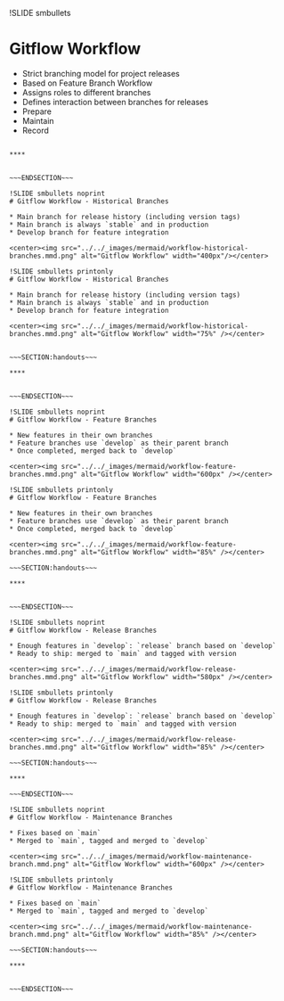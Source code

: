 !SLIDE smbullets
# Gitflow Workflow

* Strict branching model for project releases
* Based on Feature Branch Workflow
* Assigns roles to different branches
* Defines interaction between branches for releases
 * Prepare
 * Maintain
 * Record


~~~SECTION:handouts~~~

****


~~~ENDSECTION~~~

!SLIDE smbullets noprint
# Gitflow Workflow - Historical Branches

* Main branch for release history (including version tags)
* Main branch is always `stable` and in production
* Develop branch for feature integration

<center><img src="../../_images/mermaid/workflow-historical-branches.mmd.png" alt="Gitflow Workflow" width="400px"/></center>

!SLIDE smbullets printonly
# Gitflow Workflow - Historical Branches

* Main branch for release history (including version tags)
* Main branch is always `stable` and in production
* Develop branch for feature integration

<center><img src="../../_images/mermaid/workflow-historical-branches.mmd.png" alt="Gitflow Workflow" width="75%" /></center>


~~~SECTION:handouts~~~

****


~~~ENDSECTION~~~

!SLIDE smbullets noprint
# Gitflow Workflow - Feature Branches

* New features in their own branches
* Feature branches use `develop` as their parent branch
* Once completed, merged back to `develop`

<center><img src="../../_images/mermaid/workflow-feature-branches.mmd.png" alt="Gitflow Workflow" width="600px" /></center>

!SLIDE smbullets printonly
# Gitflow Workflow - Feature Branches

* New features in their own branches
* Feature branches use `develop` as their parent branch
* Once completed, merged back to `develop`

<center><img src="../../_images/mermaid/workflow-feature-branches.mmd.png" alt="Gitflow Workflow" width="85%" /></center>

~~~SECTION:handouts~~~

****


~~~ENDSECTION~~~

!SLIDE smbullets noprint
# Gitflow Workflow - Release Branches

* Enough features in `develop`: `release` branch based on `develop`
* Ready to ship: merged to `main` and tagged with version

<center><img src="../../_images/mermaid/workflow-release-branches.mmd.png" alt="Gitflow Workflow" width="580px" /></center>

!SLIDE smbullets printonly
# Gitflow Workflow - Release Branches

* Enough features in `develop`: `release` branch based on `develop`
* Ready to ship: merged to `main` and tagged with version

<center><img src="../../_images/mermaid/workflow-release-branches.mmd.png" alt="Gitflow Workflow" width="85%" /></center>

~~~SECTION:handouts~~~

****

~~~ENDSECTION~~~

!SLIDE smbullets noprint
# Gitflow Workflow - Maintenance Branches

* Fixes based on `main`
* Merged to `main`, tagged and merged to `develop`

<center><img src="../../_images/mermaid/workflow-maintenance-branch.mmd.png" alt="Gitflow Workflow" width="600px" /></center>

!SLIDE smbullets printonly
# Gitflow Workflow - Maintenance Branches

* Fixes based on `main`
* Merged to `main`, tagged and merged to `develop`

<center><img src="../../_images/mermaid/workflow-maintenance-branch.mmd.png" alt="Gitflow Workflow" width="85%" /></center>

~~~SECTION:handouts~~~

****


~~~ENDSECTION~~~
